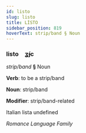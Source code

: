 ```yaml
---
id: listo
slug: listo
title: LİSTO
sidebar_position: 819
hoverText: strip/band § Noun
---
```


### listo&emsp;<span kind="abugida">ʓ́ɟc</span>

*strip/band* **§** Noun

**Verb**: to be a strip/band

**Noun**: strip/band

**Modifier**: strip/band-related

Italian lista undefined

*Romance Language Family*